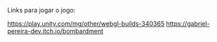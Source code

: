 Links para jogar o jogo:

https://play.unity.com/mg/other/webgl-builds-340365
https://gabriel-pereira-dev.itch.io/bombardment
